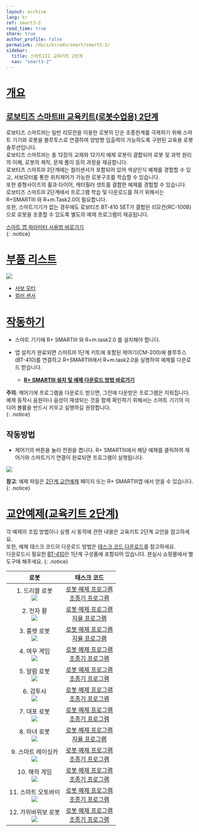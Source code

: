 ```yaml
---
layout: archive
lang: kr
ref: smart3-2
read_time: true
share: true
author_profile: false
permalink: /docs/kr/edu/smart/smart3-2/
sidebar:
  title: 스마트III 교육키트 2단계
  nav: "smart3-2"
---
```


# [개요](#개요)

## [로보티즈 스마트III 교육키트(로봇수업용) 2단계](#로보티즈-스마트iii-교육키트로봇수업용-2단계)

로보티즈 스마트III는 일반 리모컨을 이용한 로봇의 단순 조종한계를 극복하기 위해 스마트 기기와 로봇을 블루투스로 연결하여 양방향 입출력이 가능하도록 구현된 교육용 로봇 솔루션입니다.  
로보티즈 스마트III는 총 12장의 교재와 12가지 예제 로봇이 결합되어 로봇 및 과학 원리의 이해, 로봇의 제작, 문제 풀이 등의 과정을 제공합니다.  
로보티즈 스마트III 2단계에는 컬러센서가 포함되어 있어 색상인식 예제를 경험할 수 있고, 서보모터를 통한 위치제어가 가능한 로봇구조를 학습할 수 있습니다.  
또한 중형사이즈의 휠과 타이어, 캐터필러 셋트를 결합한 예제를 경험할 수 있습니다.  
로보티즈 스마트III 2단계에서 프로그램 학습 및 다운로드를 하기 위해서는 R+SMARTIII 와 R+m.Task2.0이 필요합니다.  
또한, 스마트기기가 없는 경우에도 로보티즈 BT-410 SET가 결합된 리모컨(RC-100B)으로 로봇을 조종할 수 있도록 별도의 예제 프로그램이 제공됩니다.

[스마트 앱 파라미터 사용법 바로가기]  
{: .notice}

# [부품 리스트](#부품-리스트)

 ![](/assets/images/edu/smart/smart3-2_e-manual.jpg)

 - [서보 모터]
 - [컬러 센서]

# [작동하기](#작동하기)

- 스마트 기기에 R+ SMARTIII 와 R+m.task2.0 를 설치해야 합니다.
- 앱 설치가 완료되면 스마트III 1단계 키트에 포함된 제어기(CM-200)에 블루투스(BT-410)를 연결하고 R+SMARTIII에서 R+m.task2.0을 실행하여 예제를 다운로드 받습니다.

  - **[R+ SMARTIII 설치 및 예제 다운로드 방법 바로가기]**

**주의**: 제어기에 프로그램을 다운로드 받으면, 그전에 다운받은 프로그램은 지워집니다. 예제 동작시 음원이나 음성이 재생되는 것을 함께 확인하기 위해서는 스마트 기기의 미디어 볼륨을 반드시 키우고 실행하길 권장합니다.  
{: .notice}

## 작동방법

- 제어기의 버튼을 눌러 전원을 켭니다. R+ SMARTIII에서 해당 예제를 클릭하여 제어기와 스마트기기 연결이 완료되면 프로그램이 실행됩니다.

 ![](/assets/images/edu/smart/cm_200_7.jpg)

**참고**: 예제 파일은 [2단계 교안예제] 페이지 또는 R+ SMARTIII앱 에서 얻을 수 있습니다.
{: .notice}

# [교안예제(교육키트 2단계)](#교안예제-교육키트-2단계)

각 예제의 조립 방법이나 실행 시 동작에 관한 내용은 교육키트 2단계 교안을 참고하세요.  
또한, 예제 태스크 코드의 다운로드 방법은 [태스크 코드 다운로드]를 참고하세요.  
다운로드시 필요한 [BT-410]은 1단계 구성품에 포함되어 있습니다. 분실시 쇼핑몰에서 별도구매 해주세요.
{: .notice}


|                                        로봇                                         |                                                        태스크 코드                                                         |
|:-----------------------------------------------------------------------------------:|:--------------------------------------------------------------------------------------------------------------------------:|
|   1. 드리블 로봇<br />![](/assets/images/edu/smart/1_smartiii_l2_dribble_bot.png)   |     [로봇 예제 프로그램][01_smart3_L2_Dribble_Bot_kr.tskx]<br />[조종기 프로그램][03_smart3_L2_Dribble_Bot_RC_kr.tskx]     |
|    2. 전자 활<br />![](/assets/images/edu/smart/1_smartiii_l2_electric_bow.png)     |     [로봇 예제 프로그램][01_smart3_L2_Electric_Bow_kr.tskx]<br />[자율 프로그램][03_smart3_L2_Electric_Bow_AI_kr.tskx]     |
|   3. 룰렛 로봇<br />![](/assets/images/edu/smart/1_smartiii_l2_roulette_dart.png)   |    [로봇 예제 프로그램][01_smart3_L2_Roulette_Dart_kr.tskx]<br />[자율 프로그램][03_smart3_L2_Roulette_Dart_AI_kr.tskx]    |
|     4. 여우 게임<br />![](/assets/images/edu/smart/1_smartiii_l2_fox_game.png)      |        [로봇 예제 프로그램][01_smart3_L2_Fox_Game_kr.tskx]<br />[조종기 프로그램][03_smart3_L2_Fox_Game_RC_kr.tskx]        |
|    5. 알람 로봇<br />![](/assets/images/edu/smart/1_smartiii_l2_alarm_clock.png)    |     [로봇 예제 프로그램][01_smart3_L2_Alarm_Clock_kr.tskx]<br />[조종기 프로그램][03_smart3_L2_Alarm_Clock_RC_kr.tskx]     |
|      6. 검투사<br />![](/assets/images/edu/smart/1_smartiii_l2_gladiator.png)       |       [로봇 예제 프로그램][01_smart3_L2_Gladiator_kr.tskx]<br />[조종기 프로그램][03_smart3_L2_Gladiator_RC_kr.tskx]       |
|       7. 대포 로봇<br />![](/assets/images/edu/smart/1_smartiii_l2_tank.png)        |            [로봇 예제 프로그램][01_smart3_L2_Tank_kr.tskx]<br />[조종기 프로그램][03_smart3_L2_Tank_RC_kr.tskx]            |
|   8. 마녀 로봇<br />![](/assets/images/edu/smart/1_smartiii_l2_talking_witch.png)   |    [로봇 예제 프로그램][01_smart3_L2_Talking_Witch_kr.tskx]<br />[자율 프로그램][03_smart3_L2_Talking_Witch_AI_kr.tskx]    |
| 9. 스마트 레이싱카<br />![](/assets/images/edu/smart/1_smartiii_l2_racing_car.png)  |      [로봇 예제 프로그램][01_smart3_L2_Racing_Car_kr.tskx]<br />[조종기 프로그램][03_smart3_L2_Racing_Car_RC_kr.tskx]      |
| 10. 해적 게임<br />![](/assets/images/edu/smart/1_smartiii_l2_pirate_roulette.png)  | [로봇 예제 프로그램][01_smart3_L2_Pirate_Roulette_kr.tskx]<br />[조종기 프로그램][03_smart3_L2_Pirate_Roulette_RC_kr.tskx] |
| 11. 스마트 오토바이<br />![](/assets/images/edu/smart/1_smartiii_l2_trans_bike.png) |      [로봇 예제 프로그램][01_smart3_L2_Trans_Bike_kr.tskx]<br />[조종기 프로그램][03_smart3_L2_Trans_Bike_RC_kr.tskx]      |
| 12. 가위바위보 로봇<br />![](/assets/images/edu/smart/1_smartiii_l2_robot_hand.png) |      [로봇 예제 프로그램][01_smart3_L2_Robot_Hand_kr.tskx]<br />[조종기 프로그램][03_smart3_L2_Robot_Hand_RC_kr.tskx]      |


[스마트 앱 파라미터 사용법 바로가기]: /docs/kr/software/rplus1/task/task_misc/#스마트앱-파라미터
[서보 모터]: /docs/kr/parts/motor/servo_motor/
[컬러 센서]: /docs/kr/parts/sensor/cs-10/
[R+ SMARTIII 설치 및 예제 다운로드 방법 바로가기]: /docs/kr/software/mobile_app/rplussmart/#r-smart-다운로드설치
[2단계 교안예제]: #교안예제
[태스크 코드 다운로드]: /docs/kr/faq/download_task_code/
[BT-410]: /docs/kr/parts/communication/bt-410/
[01_smart3_L2_Dribble_Bot_kr.tskx]: http://support.robotis.com/ko/baggage_files/smart3/01_smart3_l2_dribble_bot_kr.tskx
[03_smart3_L2_Dribble_Bot_RC_kr.tskx]: http://support.robotis.com/ko/baggage_files/smart3/03_smart3_l2_dribble_bot_rc_kr.tskx
[01_smart3_L2_Electric_Bow_kr.tskx]: http://support.robotis.com/ko/baggage_files/smart3/01_smart3_l2_electric_bow_kr.tskx
[03_smart3_L2_Electric_Bow_AI_kr.tskx]: http://support.robotis.com/ko/baggage_files/smart3/03_smart3_l2_electric_bow_ai_kr.tskx
[01_smart3_L2_Roulette_Dart_kr.tskx]: http://support.robotis.com/ko/baggage_files/smart3/01_smart3_l2_roulette_dart_kr.tskx
[03_smart3_L2_Roulette_Dart_AI_kr.tskx]: http://support.robotis.com/ko/baggage_files/smart3/03_smart3_l2_roulette_dart_ai_kr.tskx
[01_smart3_L2_Fox_Game_kr.tskx]: http://support.robotis.com/ko/baggage_files/smart3/01_smart3_l2_fox_game_kr.tskx
[03_smart3_L2_Fox_Game_RC_kr.tskx]: http://support.robotis.com/ko/baggage_files/smart3/03_smart3_l2_fox_game_rc_kr.tskx
[01_smart3_L2_Alarm_Clock_kr.tskx]: http://support.robotis.com/ko/baggage_files/smart3/01_smart3_l2_alarm_clock_kr.tskx
[03_smart3_L2_Alarm_Clock_RC_kr.tskx]: http://support.robotis.com/ko/baggage_files/smart3/03_smart3_l2_alarm_clock_rc_kr.tskx
[01_smart3_L2_Gladiator_kr.tskx]: http://support.robotis.com/ko/baggage_files/smart3/01_smart3_l2_gladiator_kr.tskx
[03_smart3_L2_Gladiator_RC_kr.tskx]: http://support.robotis.com/ko/baggage_files/smart3/03_smart3_l2_gladiator_rc_kr.tskx
[01_smart3_L2_Tank_kr.tskx]: http://support.robotis.com/ko/baggage_files/smart3/01_smart3_l2_tank_kr.tskx
[03_smart3_L2_Tank_RC_kr.tskx]: http://support.robotis.com/ko/baggage_files/smart3/03_smart3_l2_tank_rc_kr.tskx
[01_smart3_L2_Talking_Witch_kr.tskx]: http://support.robotis.com/ko/baggage_files/smart3/01_smart3_l2_talking_witch_kr.tskx
[03_smart3_L2_Talking_Witch_AI_kr.tskx]: http://support.robotis.com/ko/baggage_files/smart3/03_smart3_l2_talking_witch_ai_kr.tskx
[01_smart3_L2_Racing_Car_kr.tskx]: http://support.robotis.com/ko/baggage_files/smart3/01_smart3_l2_racing_car_kr.tskx
[03_smart3_L2_Racing_Car_RC_kr.tskx]: http://support.robotis.com/ko/baggage_files/smart3/03_smart3_l2_racing_car_rc_kr.tskx
[01_smart3_L2_Pirate_Roulette_kr.tskx]: http://support.robotis.com/ko/baggage_files/smart3/01_smart3_l2_pirate_roulette_kr.tskx
[03_smart3_L2_Pirate_Roulette_RC_kr.tskx]: http://support.robotis.com/ko/baggage_files/smart3/03_smart3_l2_pirate_roulette_rc_kr.tskx
[01_smart3_L2_Trans_Bike_kr.tskx]: http://support.robotis.com/ko/baggage_files/smart3/01_smart3_l2_trans_bike_kr.tskx
[03_smart3_L2_Trans_Bike_RC_kr.tskx]: http://support.robotis.com/ko/baggage_files/smart3/03_smart3_l2_trans_bike_rc_kr.tskx
[01_smart3_L2_Robot_Hand_kr.tskx]: http://support.robotis.com/ko/baggage_files/smart3/01_smart3_l2_robot_hand_kr.tskx
[03_smart3_L2_Robot_Hand_RC_kr.tskx]: http://support.robotis.com/ko/baggage_files/smart3/03_smart3_l2_robot_hand_rc_kr.tskx
